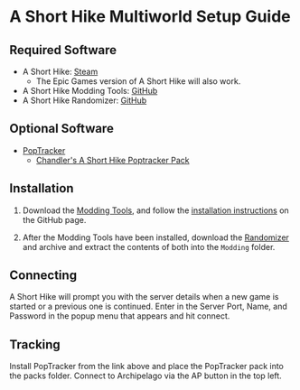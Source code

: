 # A Short Hike Multiworld Setup Guide

## Required Software

- A Short Hike: [Steam](https://store.steampowered.com/app/1055540/A_Short_Hike/)
    - The Epic Games version of A Short Hike will also work.
- A Short Hike Modding Tools: [GitHub](https://github.com/BrandenEK/AShortHike.ModdingTools)
- A Short Hike Randomizer: [GitHub](https://github.com/BrandenEK/AShortHike.Randomizer)

## Optional Software

- [PopTracker](https://github.com/black-sliver/PopTracker/)
  - [Chandler's A Short Hike Poptracker Pack](https://github.com/chandler05/shorthike-archipelago-poptracker/releases)

## Installation

1. Download the [Modding Tools](https://github.com/BrandenEK/AShortHike.ModdingTools/releases), and follow
the [installation instructions](https://github.com/BrandenEK/AShortHike.ModdingTools#a-short-hike-modding-tools) on the GitHub page.

2. After the Modding Tools have been installed, download the 
[Randomizer](https://github.com/BrandenEK/AShortHike.Randomizer/releases) and 
archive and extract the contents of both
into the `Modding` folder.

## Connecting

A Short Hike will prompt you with the server details when a new game is started or a previous one is continued.
Enter in the Server Port, Name, and Password in the popup menu that appears and hit connect.

## Tracking

Install PopTracker from the link above and place the PopTracker pack into the packs folder.
Connect to Archipelago via the AP button in the top left.